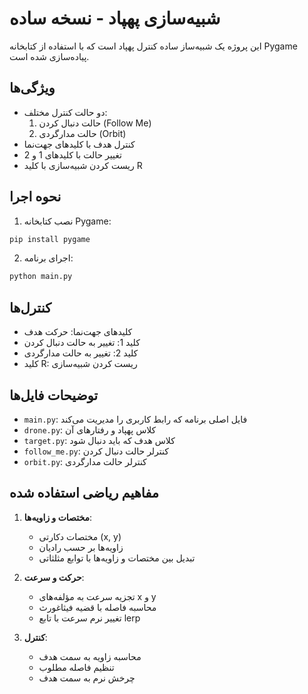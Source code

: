 # شبیه‌سازی پهپاد - نسخه ساده

این پروژه یک شبیه‌ساز ساده کنترل پهپاد است که با استفاده از کتابخانه Pygame پیاده‌سازی شده است.

## ویژگی‌ها

- دو حالت کنترل مختلف:
  1. حالت دنبال کردن (Follow Me)
  2. حالت مدارگردی (Orbit)
- کنترل هدف با کلیدهای جهت‌نما
- تغییر حالت با کلیدهای 1 و 2
- ریست کردن شبیه‌سازی با کلید R

## نحوه اجرا

1. نصب کتابخانه Pygame:
```bash
pip install pygame
```

2. اجرای برنامه:
```bash
python main.py
```

## کنترل‌ها

- کلیدهای جهت‌نما: حرکت هدف
- کلید 1: تغییر به حالت دنبال کردن
- کلید 2: تغییر به حالت مدارگردی
- کلید R: ریست کردن شبیه‌سازی

## توضیحات فایل‌ها

- `main.py`: فایل اصلی برنامه که رابط کاربری را مدیریت می‌کند
- `drone.py`: کلاس پهپاد و رفتارهای آن
- `target.py`: کلاس هدف که باید دنبال شود
- `follow_me.py`: کنترلر حالت دنبال کردن
- `orbit.py`: کنترلر حالت مدارگردی

## مفاهیم ریاضی استفاده شده

1. **مختصات و زاویه‌ها**:
   - مختصات دکارتی (x, y)
   - زاویه‌ها بر حسب رادیان
   - تبدیل بین مختصات و زاویه‌ها با توابع مثلثاتی

2. **حرکت و سرعت**:
   - تجزیه سرعت به مؤلفه‌های x و y
   - محاسبه فاصله با قضیه فیثاغورث
   - تغییر نرم سرعت با تابع lerp

3. **کنترل**:
   - محاسبه زاویه به سمت هدف
   - تنظیم فاصله مطلوب
   - چرخش نرم به سمت هدف 
